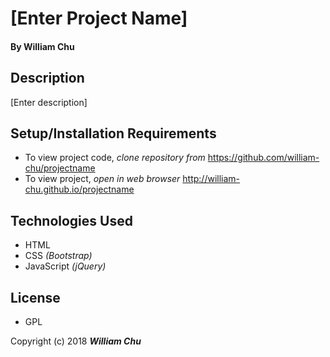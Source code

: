 # **[Enter Project Name]**

#### By William Chu

## Description

[Enter description]

## Setup/Installation Requirements

* To view project code, _clone repository from_ https://github.com/william-chu/projectname
* To view project, _open in web browser_ http://william-chu.github.io/projectname

## Technologies Used

* HTML
* CSS _(Bootstrap)_
* JavaScript _(jQuery)_

## License

* GPL

Copyright (c) 2018 **_William Chu_**

